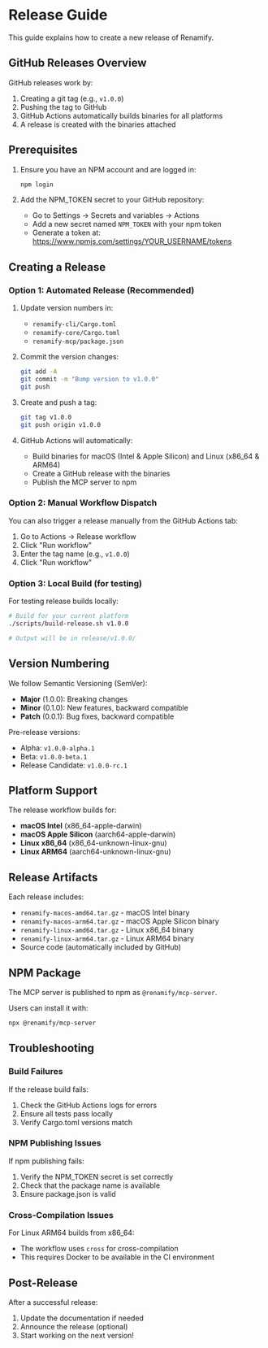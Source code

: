 # Release Guide

This guide explains how to create a new release of Renamify.

## GitHub Releases Overview

GitHub releases work by:

1. Creating a git tag (e.g., `v1.0.0`)
2. Pushing the tag to GitHub
3. GitHub Actions automatically builds binaries for all platforms
4. A release is created with the binaries attached

## Prerequisites

1. Ensure you have an NPM account and are logged in:

   ```bash
   npm login
   ```

2. Add the NPM_TOKEN secret to your GitHub repository:
   - Go to Settings → Secrets and variables → Actions
   - Add a new secret named `NPM_TOKEN` with your npm token
   - Generate a token at: https://www.npmjs.com/settings/YOUR_USERNAME/tokens

## Creating a Release

### Option 1: Automated Release (Recommended)

1. Update version numbers in:

   - `renamify-cli/Cargo.toml`
   - `renamify-core/Cargo.toml`
   - `renamify-mcp/package.json`

2. Commit the version changes:

   ```bash
   git add -A
   git commit -m "Bump version to v1.0.0"
   git push
   ```

3. Create and push a tag:

   ```bash
   git tag v1.0.0
   git push origin v1.0.0
   ```

4. GitHub Actions will automatically:
   - Build binaries for macOS (Intel & Apple Silicon) and Linux (x86_64 & ARM64)
   - Create a GitHub release with the binaries
   - Publish the MCP server to npm

### Option 2: Manual Workflow Dispatch

You can also trigger a release manually from the GitHub Actions tab:

1. Go to Actions → Release workflow
2. Click "Run workflow"
3. Enter the tag name (e.g., `v1.0.0`)
4. Click "Run workflow"

### Option 3: Local Build (for testing)

For testing release builds locally:

```bash
# Build for your current platform
./scripts/build-release.sh v1.0.0

# Output will be in release/v1.0.0/
```

## Version Numbering

We follow Semantic Versioning (SemVer):

- **Major** (1.0.0): Breaking changes
- **Minor** (0.1.0): New features, backward compatible
- **Patch** (0.0.1): Bug fixes, backward compatible

Pre-release versions:

- Alpha: `v1.0.0-alpha.1`
- Beta: `v1.0.0-beta.1`
- Release Candidate: `v1.0.0-rc.1`

## Platform Support

The release workflow builds for:

- **macOS Intel** (x86_64-apple-darwin)
- **macOS Apple Silicon** (aarch64-apple-darwin)
- **Linux x86_64** (x86_64-unknown-linux-gnu)
- **Linux ARM64** (aarch64-unknown-linux-gnu)

## Release Artifacts

Each release includes:

- `renamify-macos-amd64.tar.gz` - macOS Intel binary
- `renamify-macos-arm64.tar.gz` - macOS Apple Silicon binary
- `renamify-linux-amd64.tar.gz` - Linux x86_64 binary
- `renamify-linux-arm64.tar.gz` - Linux ARM64 binary
- Source code (automatically included by GitHub)

## NPM Package

The MCP server is published to npm as `@renamify/mcp-server`.

Users can install it with:

```bash
npx @renamify/mcp-server
```

## Troubleshooting

### Build Failures

If the release build fails:

1. Check the GitHub Actions logs for errors
2. Ensure all tests pass locally
3. Verify Cargo.toml versions match

### NPM Publishing Issues

If npm publishing fails:

1. Verify the NPM_TOKEN secret is set correctly
2. Check that the package name is available
3. Ensure package.json is valid

### Cross-Compilation Issues

For Linux ARM64 builds from x86_64:

- The workflow uses `cross` for cross-compilation
- This requires Docker to be available in the CI environment

## Post-Release

After a successful release:

1. Update the documentation if needed
2. Announce the release (optional)
3. Start working on the next version!
